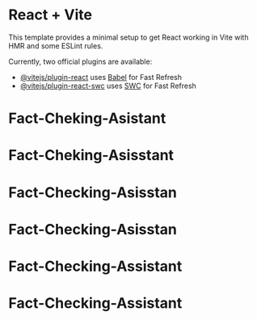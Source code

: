 # React + Vite

This template provides a minimal setup to get React working in Vite with HMR and some ESLint rules.

Currently, two official plugins are available:

- [@vitejs/plugin-react](https://github.com/vitejs/vite-plugin-react/blob/main/packages/plugin-react/README.md) uses [Babel](https://babeljs.io/) for Fast Refresh
- [@vitejs/plugin-react-swc](https://github.com/vitejs/vite-plugin-react-swc) uses [SWC](https://swc.rs/) for Fast Refresh
# Fact-Cheking-Asistant
# Fact-Cheking-Asisstant
# Fact-Checking-Asisstan
# Fact-Checking-Asisstan
# Fact-Checking-Assistant
# Fact-Checking-Assistant
